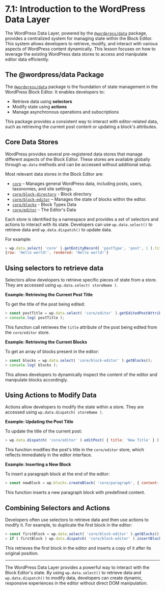 # 7.1: Introduction to the WordPress Data Layer

The WordPress Data Layer, powered by the [`@wordpress/data`](https://developer.wordpress.org/block-editor/reference-guides/packages/packages-data/) package, provides a centralized system for managing state within the Block Editor. This system allows developers to retrieve, modify, and interact with various aspects of WordPress content dynamically. This lesson focuses on how to leverage the existing WordPress data stores to access and manipulate editor data efficiently.

## **The @wordpress/data Package**

The [`@wordpress/data`](https://developer.wordpress.org/block-editor/reference-guides/packages/packages-data/) package is the foundation of state management in the WordPress Block Editor. It enables developers to:

- Retrieve data using **selectors**
- Modify state using **actions**
- Manage asynchronous operations and subscriptions

This package provides a consistent way to interact with editor-related data, such as retrieving the current post content or updating a block's attributes.

## **Core Data Stores**

WordPress provides several pre-registered data stores that manage different aspects of the Block Editor. These stores are available globally through `wp.data` methods and can be accessed without additional setup.

Most relevant data stores in the Block Editor are:

- [`core`](https://developer.wordpress.org/block-editor/reference-guides/data/data-core/) – Manages general WordPress data, including posts, users, taxonomies, and site settings.
- [`core/block-directory`](https://developer.wordpress.org/block-editor/reference-guides/data/data-core-block-directory/) - Block directory
- [`core/block-editor`](https://developer.wordpress.org/block-editor/reference-guides/data/data-core-block-editor/) – Manages the state of blocks within the editor.
- [`core/blocks`](https://developer.wordpress.org/block-editor/reference-guides/data/data-core-blocks/) - Block Types Data
- [`core/editor`](https://developer.wordpress.org/block-editor/reference-guides/data/data-core-editor/) - The Editor's Data

Each store is identified by a namespace and provides a set of selectors and actions to interact with its state. Developers can use `wp.data.select()` to retrieve data and `wp.data.dispatch()` to update data.

For example:

```javascript
> wp.data.select( 'core' ).getEntityRecord( 'postType', 'post', 1 ).title
{raw: 'Hello world!', rendered: 'Hello world!'}

```

## **Using selectors to retrieve data**

Selectors allow developers to retrieve specific pieces of state from a store. They are accessed using `wp.data.select( storeName )`.

**Example: Retrieving the Current Post Title**

To get the title of the post being edited:

```javascript
> const postTitle = wp.data.select( 'core/editor' ).getEditedPostAttribute( 'title' );
> console.log( postTitle );
```

This function call retrieves the `title` attribute of the post being edited from the `core/editor` store.

**Example: Retrieving the Current Blocks**

To get an array of blocks present in the editor:

```javascript
> const blocks = wp.data.select( 'core/block-editor' ).getBlocks();
> console.log( blocks );
```

This allows developers to dynamically inspect the content of the editor and manipulate blocks accordingly.

## **Using Actions to Modify Data**

Actions allow developers to modify the state within a store. They are accessed using `wp.data.dispatch( storeName )`.

**Example: Updating the Post Title**

To update the title of the current post:

```javascript
> wp.data.dispatch( 'core/editor' ).editPost( { title: 'New Title' } );
```

This function modifies the post's title in the `core/editor` store, which reflects immediately in the editor interface.

**Example: Inserting a New Block**

To insert a paragraph block at the end of the editor:

```javascript
> const newBlock = wp.blocks.createBlock( 'core/paragraph', { content: 'Hello World' } )> wp.data.dispatch( 'core/block-editor' ).insertBlocks( newBlock );
```

This function inserts a new paragraph block with predefined content.

## **Combining Selectors and Actions**

Developers often use selectors to retrieve data and then use actions to modify it. For example, to duplicate the first block in the editor:

```javascript
> const firstBlock = wp.data.select( 'core/block-editor' ).getBlocks()[0];
> if ( firstBlock ) wp.data.dispatch( 'core/block-editor' ).insertBlocks( firstBlock, 1 );
```

This retrieves the first block in the editor and inserts a copy of it after its original position.

---

The WordPress Data Layer provides a powerful way to interact with the Block Editor's state. By using `wp.data.select()` to retrieve data and `wp.data.dispatch()` to modify data, developers can create dynamic, responsive experiences in the editor without direct DOM manipulation.
